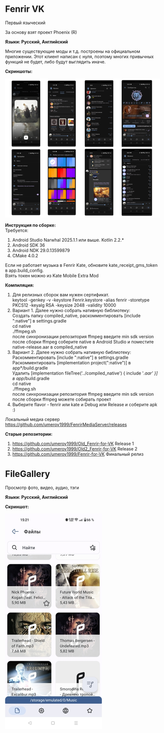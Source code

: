 # Fenrir VK
Первый языческий<br>

За основу взят проект Phoenix (R)<br>

<b>Языки: Русский, Английский</b>

Многие существующие моды и т.д. построены на официальном приложении. Этот клиент написан с нуля, поэтому многих привычных функций не будет, либо будут выглядить иначе.<br>

<b>Скриншоты:</b>

<img src="Fenrir_VK.jpg" alt=""/>

<b>Инструкция по сборке:</b><br>
Требуется:<br>
  1. Android Studio Narwhal 2025.1.1 или выше. Kotlin 2.2.*<br>
  2. Android SDK 36<br>
  3. Android NDK 29.0.13599879<br>
  4. CMake 4.0.2<br>
  
  Если не работает музыка в Fenrir Kate, обновите kate_receipt_gms_token в app.build_config.<br>
  Взять токен можно из Kate Mobile Extra Mod<br>
  
<b>Компиляция:</b>

  1. Для релизных сборок вам нужен сертификат.<br>
  keytool -genkey -v -keystore Fenrir.keystore -alias fenrir -storetype PKCS12 -keyalg RSA -keysize 2048 -validity 10000<br>
  2. Вариант 1. Далее нужно собрать нативную библиотеку:<br>
  Создать папку compiled_native, раскомментировать [include ":native"] в settings.gradle<br>
  cd native<br>
  ./ffmpeg.sh<br>
  после синхронизации репозитория ffmpeg введите min sdk version<br>
  после сборки ffmpeg соберите native в Android Studio и поместите native-release.aar в compiled_native<br>
  3. Вариант 2. Далее нужно собрать нативную библиотеку:<br>
  Раскомментировать [include ":native"] в settings.gradle<br>
  Раскомментировать [implementation project(":native")] в app*/build.gradle<br>
  Удалить [implementation fileTree('../compiled_native') { include '*.aar' }] в app*/build.gradle<br>
  cd native<br>
  ./ffmpeg.sh<br>
  после синхронизации репозитория ffmpeg введите min sdk version<br>
  после сборки ffmpeg можете собирать проект<br>
  4. Выберите flavor - fenrir или kate и Debug или Release и соберите apk :)<br>

Локальный медиа сервер https://github.com/umerov1999/FenrirMediaServer/releases <br>

<b>Старые репозитории:</b>

  1. https://github.com/umerov1999/Old_Fenrir-for-VK Release 1<br>
  2. https://github.com/umerov1999/Old2_Fenrir-for-VK Release 2<br>
  3. https://github.com/umerov1999/Fenrir-for-VK Финальный релиз<br>

# FileGallery
Просмотр фото, видео, аудио, тэги<br>

<b>Языки: Русский, Английский</b>

<b>Скриншот:</b>

<img src="FileGallery.jpg" alt=""/>

